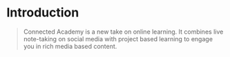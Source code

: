 # Introduction

> Connected Academy is a new take on online learning. It combines live note-taking on social media with project based learning to engage you in rich media based content.



